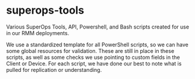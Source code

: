 # superops-tools
Various SuperOps Tools, API, Powershell, and Bash scripts created for use in our RMM deployments.

We use a standardized template for all PowerShell scripts, so we can have some global resources for validation. These are still in place in these scripts, as well as some checks we use pointing to custom fields in the Client or Device. For each script, we have done our best to note what is pulled for replication or understanding.
